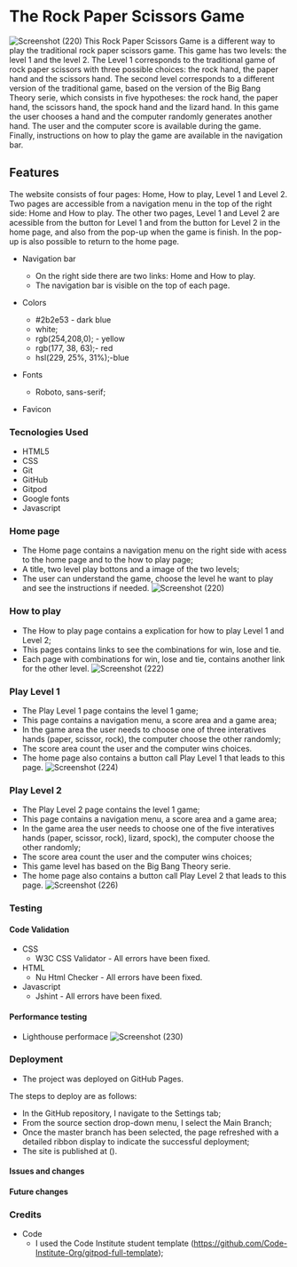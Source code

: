 # The Rock Paper Scissors Game
![Screenshot (220)](https://user-images.githubusercontent.com/83631970/134315591-511c8173-1b36-484f-9fe6-0bd732948062.png)
This Rock Paper Scissors Game is a different way to play the traditional rock paper scissors game. This game has two levels: the level 1 and the level 2. The Level 1 corresponds to the traditional game of rock paper scissors with three possible choices: the rock hand, the paper hand and the scissors hand. The second level corresponds to a different version of the traditional game, based on the version of the Big Bang Theory serie, which consists in five hypotheses: the rock hand, the paper hand, the scissors hand, the spock hand and the lizard hand.
In this game the user chooses a hand and the computer randomly generates another hand. The user and the computer score is available during the game. 
Finally, instructions on how to play the game are available in the navigation bar.

## Features
The website consists of four pages: Home, How to play, Level 1 and Level 2. Two pages are accessible from a navigation menu in the top of the right side: Home and How to play. The other two pages, Level 1 and Level 2 are acessible from the button for Level 1 and from the button for Level 2 in the home page, and also from the pop-up when the game is finish. In the pop-up is also possible to return to the home page.

* Navigation bar 
    * On the right side there are two links: Home and How to play.
    * The navigation bar is visible on the top of each page.

* Colors
   * #2b2e53 - dark blue
   * white;
   * rgb(254,208,0); - yellow
   * rgb(177, 38, 63);- red
   * hsl(229, 25%, 31%);-blue

* Fonts
    * Roboto, sans-serif;

* Favicon
    

### Tecnologies Used
* HTML5 
* CSS
* Git
* GitHub
* Gitpod
* Google fonts
* Javascript

### Home page
* The Home page contains a navigation menu on the right side with acess to the home page and to the how to play page;
* A title, two level play bottons and a image of the two levels;
* The user can understand the game, choose the level he want to play and see the instructions if needed.
![Screenshot (220)](https://user-images.githubusercontent.com/83631970/134315591-511c8173-1b36-484f-9fe6-0bd732948062.png)


### How to play
* The How to play page contains a explication for how to play Level 1 and Level 2;
* This pages contains links to see the combinations for win, lose and tie.
* Each page with combinations for win, lose and tie, contains another link for the other level.
![Screenshot (222)](https://user-images.githubusercontent.com/83631970/134316090-760d94d1-c5d9-4524-9daa-5a6ce1a5d163.png)

### Play Level 1
* The Play Level 1 page contains the level 1 game;
* This page contains a navigation menu, a score area and a game area;
* In the game area the user needs to choose one of three interatives hands (paper, scissor, rock), the computer choose the other randomly;
* The score area count the user and the computer wins choices.
* The home page also contains a button call Play Level 1 that leads to this page.
![Screenshot (224)](https://user-images.githubusercontent.com/83631970/134316351-562102a9-0564-436f-ac90-0d44ee1edfb9.png)


### Play Level 2
* The Play Level 2 page contains the level 1 game;
* This page contains a navigation menu, a score area and a game area;
* In the game area the user needs to choose one of the five interatives hands (paper, scissor, rock), lizard, spock), the computer choose the other randomly;
* The score area count the user and the computer wins choices;
* This game level has based on the Big Bang Theory serie.
* The home page also contains a button call Play Level 2 that leads to this page.
![Screenshot (226)](https://user-images.githubusercontent.com/83631970/134316463-f2f49673-19ff-4403-8ba6-dd8f046a41ea.png)

### Testing
#### Code Validation
* CSS
    * W3C CSS Validator - All errors have been fixed.
* HTML
    * Nu Html Checker - All errors have been fixed.
* Javascript
    *  Jshint - All errors have been fixed.  
    
#### Performance testing
* Lighthouse performace
![Screenshot (230)](https://user-images.githubusercontent.com/83631970/134317193-326296b4-2e18-4d2e-ba13-39fbbf907c02.png)

### Deployment
* The project was deployed on GitHub Pages.

The steps to deploy are as follows:
* In the GitHub repository, I navigate to the Settings tab;
* From the source section drop-down menu, I select the Main Branch;
* Once the master branch has been selected, the page refreshed with a detailed ribbon display to indicate the successful deployment;
* The site is published at ().

#### Issues and changes

#### Future changes

### Credits
* Code
    * I used the Code Institute student template (https://github.com/Code-Institute-Org/gitpod-full-template);


